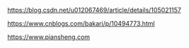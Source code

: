 https://blog.csdn.net/u012067469/article/details/105021157

https://www.cnblogs.com/bakari/p/10494773.html

https://www.piansheng.com